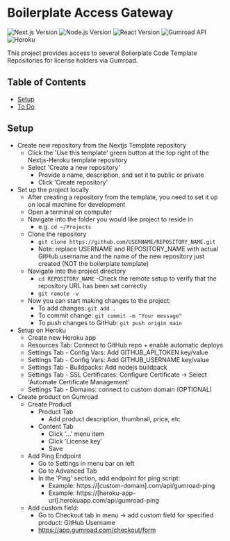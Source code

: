 # Boilerplate Access Gateway

![Next.js Version](https://img.shields.io/badge/Next.js-14.1.4-blue.svg)
![Node.js Version](https://img.shields.io/badge/Node.js-18-green.svg)
![React Version](https://img.shields.io/badge/React-18.2.0-blue.svg)
![Gumroad API](https://img.shields.io/badge/API-Gumroad-lightgrey.svg)
![Heroku](https://img.shields.io/badge/Platform-Heroku-lightgrey.svg)

This project provides access to several Boilerplate Code Template Repositories for license holders via Gumroad.

## Table of Contents
- [Setup](#setup)
- [To Do](#todo)


## Setup<a name="setup"></a>
- Create new repository from the Nextjs Template repository 
  - Click the 'Use this template' green button at the top right of the Nextjs-Heroku template repository
  - Select 'Create a new repository' 
    - Provide a name, description, and set it to public or private
    - Click 'Create repository' 
- Set up the project locally
  - After creating a repository from the template, you need to set it up on local machine for development
  - Open a terminal on computer
  - Navigate into the folder you would like project to reside in
    - e.g. `cd ~/Projects`
  - Clone the repository
    - `git clone https://github.com/USERNAME/REPOSITORY_NAME.git`
    - Note: replace USERNAME and REPOSITORY_NAME with actual GitHub username and the name of the new repository just created (NOT the boilerplate template)
  - Navigate into the project directory
    - `cd REPOSITORY_NAME`
  -Check the remote setup to verify that the repository URL has been set correctly
    - `git remote -v`
  - Now you can start making changes to the project:
    - To add changes: `git add .`
    - To commit change: `git commit -m "Your message"`
    - To push changes to GitHub: `git push origin main`
- Setup on Heroku
  - Create new Heroku app
  - Resources Tab: Connect to GitHub repo + enable automatic deploys
  - Settings Tab - Config Vars: Add GITHUB_API_TOKEN key/value
  - Settings Tab - Config Vars: Add GITHUB_USERNAME key/value
  - Settings Tab - Buildpacks: Add nodejs buildpack
  - Settings Tab - SSL Certificates: Configure Certificate -> Select 'Automate Certificate Management'
  - Settings Tab - Domains: connect to custom domain (OPTIONAL)
- Create product on Gumroad
  - Create Product
    - Product Tab
      - Add product description, thumbnail, price, etc
    - Content Tab
      - Click '...' menu item
      - Click 'License key' 
      - Save
  - Add Ping Endpoint
    - Go to Settings in menu bar on left
    - Go to Advanced Tab
    - In the 'Ping' section, add endpoint for ping script: 
      - Example: https://[custom-domain].com/api/gumroad-ping
      - Example: https://[heroku-app-url].herokuapp.com/api/gumroad-ping
  - Add custom field:
    - Go to Checkout tab in menu -> add custom field for specified product: GitHub Username
    - https://app.gumroad.com/checkout/form
